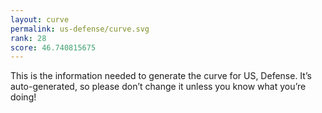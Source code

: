 ```yaml
---
layout: curve
permalink: us-defense/curve.svg
rank: 28
score: 46.740815675
---
```


This is the information needed to generate the curve for US, Defense. It’s
auto-generated, so please don’t change it unless you know what you’re
doing!
